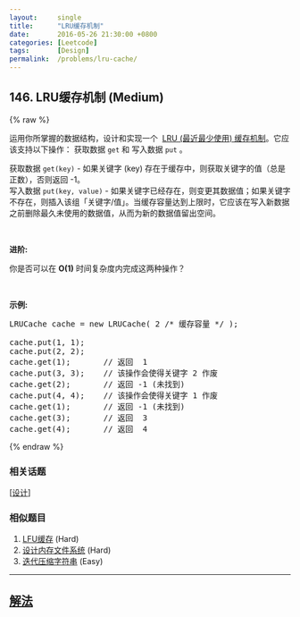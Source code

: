 ```yaml
---
layout:     single
title:      "LRU缓存机制"
date:       2016-05-26 21:30:00 +0800
categories: [Leetcode]
tags:       [Design]
permalink:  /problems/lru-cache/
---
```


## 146. LRU缓存机制 (Medium)

{% raw %}

<p>运用你所掌握的数据结构，设计和实现一个&nbsp; <a href="https://baike.baidu.com/item/LRU" target="_blank">LRU (最近最少使用) 缓存机制</a>。它应该支持以下操作： 获取数据 <code>get</code> 和 写入数据 <code>put</code> 。</p>

<p>获取数据 <code>get(key)</code> - 如果关键字 (key) 存在于缓存中，则获取关键字的值（总是正数），否则返回 -1。<br>
写入数据 <code>put(key, value)</code> - 如果关键字已经存在，则变更其数据值；如果关键字不存在，则插入该组「关键字/值」。当缓存容量达到上限时，它应该在写入新数据之前删除最久未使用的数据值，从而为新的数据值留出空间。</p>

<p>&nbsp;</p>

<p><strong>进阶:</strong></p>

<p>你是否可以在&nbsp;<strong>O(1)</strong> 时间复杂度内完成这两种操作？</p>

<p>&nbsp;</p>

<p><strong>示例:</strong></p>

<pre>LRUCache cache = new LRUCache( 2 /* 缓存容量 */ );

cache.put(1, 1);
cache.put(2, 2);
cache.get(1);       // 返回  1
cache.put(3, 3);    // 该操作会使得关键字 2 作废
cache.get(2);       // 返回 -1 (未找到)
cache.put(4, 4);    // 该操作会使得关键字 1 作废
cache.get(1);       // 返回 -1 (未找到)
cache.get(3);       // 返回  3
cache.get(4);       // 返回  4
</pre>

{% endraw %}

### 相关话题
  [[设计](https://github.com/openset/leetcode/tree/master/tag/design/README.md)]

### 相似题目
  1. [LFU缓存](/problems/lfu-cache) (Hard)
  1. [设计内存文件系统](/problems/design-in-memory-file-system) (Hard)
  1. [迭代压缩字符串](/problems/design-compressed-string-iterator) (Easy)

---

## [解法](https://github.com/openset/leetcode/tree/master/problems/lru-cache)
